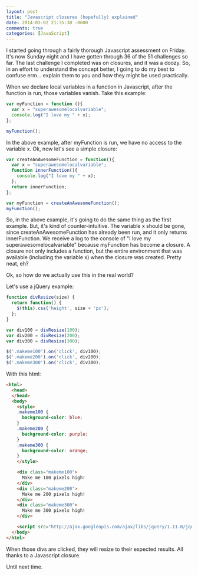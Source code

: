 ```yaml
---
layout: post
title: "Javascript closures (hopefully) explained"
date: 2014-03-02 21:35:38 -0600
comments: true
categories: [JavaScript]
---
```

I started going through a fairly thorough Javascript assessment on Friday. <!-- more -->It's now Sunday night and I have gotten through 36 of the 51 challenges so far. The last challenge I completed was on closures, and it was a doozy. So, in an effort to understand the concept better, I going to do my best to confuse erm... explain them to you and how they might be used practically.

When we declare local variables in a function in Javascript, after the function is run, those variables vanish. Take this example:

```javascript
var myFunction = function (){
  var x = "superawesomelocalvariable";
  console.log("I love my " + x);
};

myFunction();
```

In the above example, after myFunction is run, we have no access to the variable x. Ok, now let's see a simple closure:

```javascript
var createAnAwesomeFunction = function(){
  var x = "superawesomelocalvariable";
  function innerFunction(){
    console.log("I love my " + x);
  };
  return innerFunction;
};

var myFunction = createAnAwesomeFunction();
myFunction();
```

So, in the above example, it's going to do the same thing as the first example. But, it's kind of counter-intuitive. The variable x should be gone, since createAnAwesomeFunction has already been run, and it only returns innerFunction. We receive a log to the console of "I love my superawesomelocalvariable" because myFunction has become a closure. A closure not only includes a function, but the entire environment that was available (including the variable x) when the closure was created. Pretty neat, eh?

Ok, so how do we actually use this in the real world?

Let's use a jQuery example:

```javascript
function divResize(size) {
  return function() {
    $(this).css('height', size + 'px');
  };
}

var div100 = divResize(100);
var div200 = divResize(200);
var div300 = divResize(300);

$('.makeme100').on('click', div100);
$('.makeme200').on('click', div200);
$('.makeme300').on('click', div300);
```

With this html:

```html
<html>
  <head>
  </head>
  <body>
    <style>
    .makeme100 {
      background-color: blue;
    }
    .makeme200 {
      background-color: purple;
    }
    .makeme300 {
      background-color: orange;
    }
    </style>

    <div class="makeme100">
      Make me 100 pixels high!
    </div>
    <div class="makeme200">
      Make me 200 pixels high!
    </div>
    <div class="makeme300">
      Make me 300 pixels high!
    </div>

    <script src="http://ajax.googleapis.com/ajax/libs/jquery/1.11.0/jquery.min.js"></script>
  </body>
</html>
```
When those divs are clicked, they will resize to their expected results. All thanks to a Javascript closure.

Until next time.
